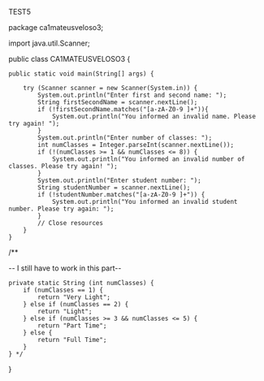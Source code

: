 TEST5

package ca1mateusveloso3;

import java.util.Scanner;

public class CA1MATEUSVELOSO3 {

    public static void main(String[] args) {
        
        try (Scanner scanner = new Scanner(System.in)) {
            System.out.println("Enter first and second name: ");
            String firstSecondName = scanner.nextLine();
            if (!firstSecondName.matches("[a-zA-Z0-9 ]+")){
                System.out.println("You informed an invalid name. Please try again! ");
            }
            System.out.println("Enter number of classes: ");
            int numClasses = Integer.parseInt(scanner.nextLine());
            if (!(numClasses >= 1 && numClasses <= 8)) {
                System.out.println("You informed an invalid number of classes. Please try again! ");
            }
            System.out.println("Enter student number: ");
            String studentNumber = scanner.nextLine();
            if (!studentNumber.matches("[a-zA-Z0-9 ]+")) {
                System.out.println("You informed an invalid student number. Please try again: ");
            }
            // Close resources
        }
    }

    
        
/**

 -- I still have to work in this part--

 
    private static String (int numClasses) {
        if (numClasses == 1) {
            return "Very Light";
        } else if (numClasses == 2) {
            return "Light";
        } else if (numClasses >= 3 && numClasses <= 5) {
            return "Part Time";
        } else {
            return "Full Time";
        }
    } */
}
